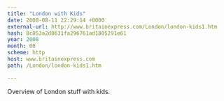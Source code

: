 ```yaml
---
title: "London with Kids"
date: 2008-08-11 22:29:14 +0000
external-url: http://www.britainexpress.com/London/london-kids1.htm
hash: 8c853a2d0631fa296761ad1805291e61
year: 2008
month: 08
scheme: http
host: www.britainexpress.com
path: /London/london-kids1.htm

---
```


Overview of London stuff with kids.
